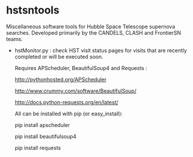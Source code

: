 hstsntools
==========

Miscellaneous software tools for Hubble Space Telescope supernova searches.  Developed primarily by the CANDELS, CLASH and FrontierSN teams.


* hstMonitor.py : check HST visit status pages for visits that are recently completed or will be executed soon. 

   Requires APScheduler, BeautifulSoup4 and Requests : 


    http://pythonhosted.org/APScheduler

    http://www.crummy.com/software/BeautifulSoup/

    http://docs.python-requests.org/en/latest/
  

  All can be installed with pip (or easy_install): 

     pip install apscheduler

     pip install beautifulsoup4

     pip install requests
     
     
